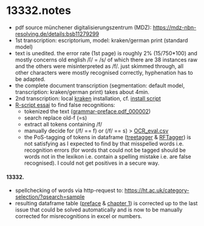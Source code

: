 # 13332.notes
- pdf source münchener digitalisierungszentrum (MDZ): <https://mdz-nbn-resolving.de/details:bsb11279299>
- 1st transcription: escriptorium, model: kraken/german print (standard model)
- text is unedited. the error rate (1st page) is roughly 2% (15/750*100) and mostly concerns old english /ſ/ = /s/ of which there are 38 instances raw and the others were misinterpreted as /f/. just skimmed through, all other characters were mostly  recognised correctly, hyphenation has to be adapted.
- the complete document transcription (segmentation: default model, transcription: kraken/german print) takes about 4min.
- 2nd transcription: local [kraken](https://github.com/mittagessen/kraken.git) installation, cf. [install script](https://github.com/esteeschwarz/HiSon/blob/main/grammar/installkraken.sh)
- [R-script essai](https://github.com/esteeschwarz/HiSon/blob/main/grammar/OCR_eval.R) to find false recognitions: 
  - tokenized the text ([grammar-preface.pdf_000002](grammar-preface.pdf_000002))
  - search replace old-f (=s)
  - extract all tokens containing /f/
  - manually decide for (/f/ == f) or (/f/ == s) > [OCR_eval.csv](OCR_eval.csv)
  - the PoS-tagging of tokens in dataframe ([treetagger](https://cis.uni-muenchen.de/~schmid/tools/TreeTagger/) & [RFTagger](https://www.cis.lmu.de/~schmid/tools/RFTagger/)) is not satisfying as I expected to find by that misspelled words i.e. recognition errors (for words that could not be tagged should be words not in the lexikon i.e. contain a spelling mistake i.e. are false recognised). I could not get positives in a secure way.
#### 13332.
- spellchecking of words via http-request to: <https://ht.ac.uk/category-selection/?qsearch=sample>
- resulting dataframe table ([preface](wiseman-grammar_preface_DF-to-edit.csv) & [chapter 1](wiseman-grammar-kap-1_DF-to-edit.csv)) is corrected up to the last issue that could be solved automatically and is now to be manually corrected for misrecognitions in excel or numbers.

